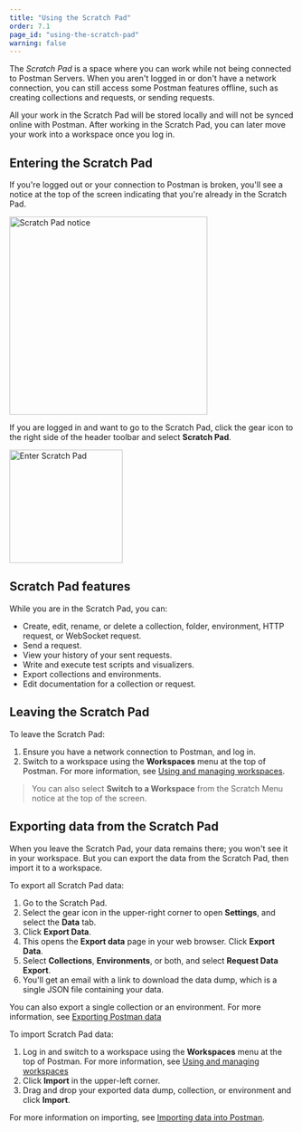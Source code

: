 ```yaml
---
title: "Using the Scratch Pad"
order: 7.1
page_id: "using-the-scratch-pad"
warning: false
---
```


The _Scratch Pad_ is a space where you can work while not being connected to Postman Servers. When you aren't logged in or don't have a network connection, you can still access some Postman features offline, such as creating collections and requests, or sending requests.

All your work in the Scratch Pad will be stored locally and will not be synced online with Postman. After working in the Scratch Pad, you can later move your work into a workspace once you log in.

## Entering the Scratch Pad

If you're logged out or your connection to Postman is broken, you'll see a notice at the top of the screen indicating that you're already in the Scratch Pad.

<img alt="Scratch Pad notice" src="https://assets.postman.com/postman-docs/scratch-pad-notice.jpg" width="350px" />

If you are logged in and want to go to the Scratch Pad, click the gear icon to the right side of the header toolbar and select **Scratch Pad**.

<img alt="Enter Scratch Pad" src="https://assets.postman.com/postman-docs/scratch-pad-enter.jpg" width="200px" />

## Scratch Pad features

While you are in the Scratch Pad, you can:

* Create, edit, rename, or delete a collection, folder, environment, HTTP request, or WebSocket request.
* Send a request.
* View your history of your sent requests.
* Write and execute test scripts and visualizers.
* Export collections and environments.
* Edit documentation for a collection or request.

## Leaving the Scratch Pad

To leave the Scratch Pad:

1. Ensure you have a network connection to Postman, and log in.
1. Switch to a workspace using the **Workspaces** menu at the top of Postman. For more information, see [Using and managing workspaces](/docs/collaborating-in-postman/using-workspaces/managing-workspaces/).

> You can also select **Switch to a Workspace** from the Scratch Menu notice at the top of the screen.

## Exporting data from the Scratch Pad

When you leave the Scratch Pad, your data remains there; you won't see it in your workspace. But you can export the data from the Scratch Pad, then import it to a workspace.

To export all Scratch Pad data:

1. Go to the Scratch Pad.
1. Select the gear icon in the upper-right corner to open **Settings**, and select the **Data** tab.
1. Click **Export Data**.
1. This opens the **Export data** page in your web browser. Click **Export Data**.
1. Select **Collections**, **Environments**, or both, and select **Request Data Export**.
1. You'll get an email with a link to download the data dump, which is a single JSON file containing your data.

You can also export a single collection or an environment. For more information, see [Exporting Postman data](/docs/getting-started/importing-and-exporting-data/#exporting-postman-data/)

To import Scratch Pad data:

1. Log in and switch to a workspace using the **Workspaces** menu at the top of Postman. For more information, see [Using and managing workspaces](/docs/collaborating-in-postman/using-workspaces/managing-workspaces/)
1. Click **Import** in the upper-left corner.
1. Drag and drop your exported data dump, collection, or environment and click **Import**.

For more information on importing, see [Importing data into Postman](/docs/getting-started/importing-and-exporting-data/#importing-data-into-postman/).
